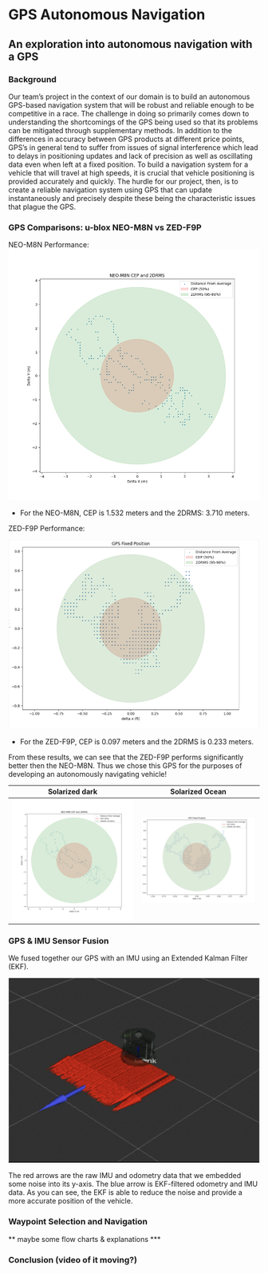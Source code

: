 # GPS Autonomous Navigation

## An exploration into autonomous navigation with a GPS

### Background 

Our team’s project in the context of our domain is to build an autonomous GPS-based navigation system that will be robust and reliable enough to be competitive in a race. The challenge in doing so primarily comes down to understanding the shortcomings of the GPS being used so that its problems can be mitigated through supplementary methods. In addition to the differences in accuracy between GPS products at different price points, GPS’s in general tend to suffer from issues of signal interference which lead to delays in positioning updates and lack of precision as well as oscillating data even when left at a fixed position. To build a navigation system for a vehicle that will travel at high speeds, it is crucial that vehicle positioning is provided accurately and quickly. The hurdle for our project, then, is to create a reliable navigation system using GPS that can update instantaneously and precisely despite these being the characteristic issues that plague the GPS.

### GPS Comparisons: u-blox NEO-M8N vs ZED-F9P
NEO-M8N Performance:
![Sensor Fusion](Images/neo_m8n_cep_2drms.png)

- For the NEO-M8N, CEP is 1.532 meters and the 2DRMS: 3.710 meters.

ZED-F9P Performance:

![Sensor Fusion](Images/1_Unit_RTK_CEP.png)

- For the ZED-F9P, CEP is 0.097 meters and the 2DRMS is 0.233 meters.

From these results, we can see that the ZED-F9P performs significantly better then the NEO-M8N. Thus we chose this GPS for the purposes of developing an autonomously navigating vehicle! 

Solarized dark             |  Solarized Ocean
:-------------------------:|:-------------------------:
![Sensor Fusion](Images/neo_m8n_cep_2drms.png)  |  ![Sensor Fusion](Images/1_Unit_RTK_CEP.png)

### GPS & IMU Sensor Fusion
 
We fused together our GPS with an IMU using an Extended Kalman Filter (EKF). 

![Sensor Fusion](Images/Sensor_Fusion.png)

The red arrows are the raw IMU and odometry data that we embedded
some noise into its y-axis. The blue arrow is EKF-filtered odometry 
and IMU data. As you can see, the EKF is able to reduce the noise and 
provide a more accurate position of the vehicle.


### Waypoint Selection and Navigation

** maybe some flow charts & explanations ***

### Conclusion (video of it moving?) 
